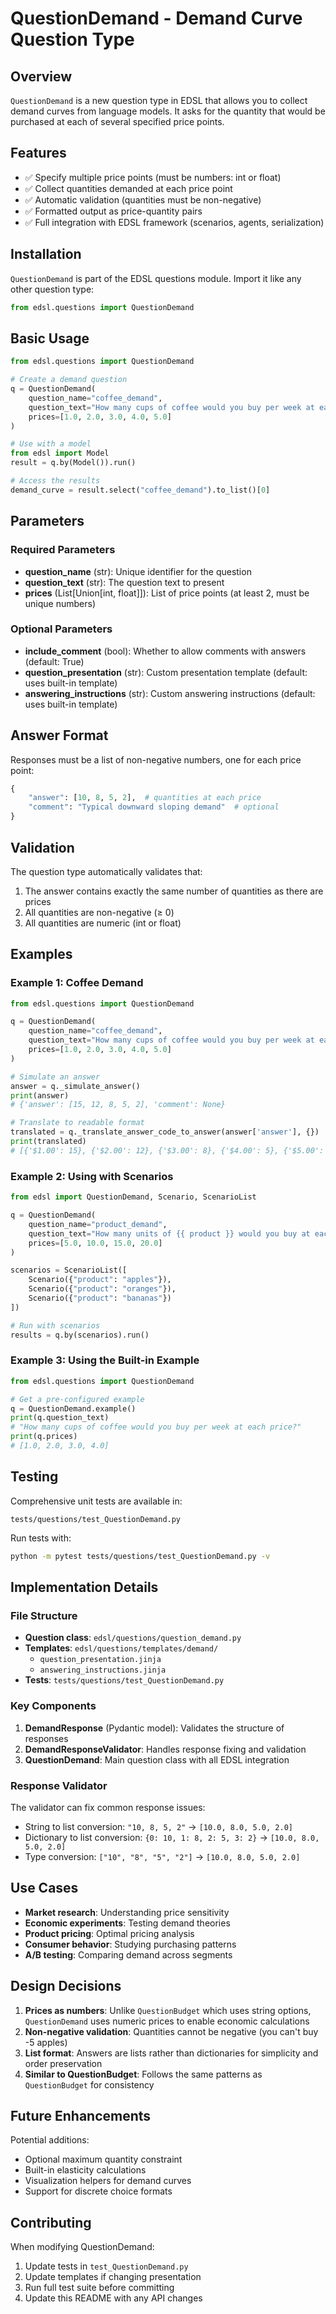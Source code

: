 # QuestionDemand - Demand Curve Question Type

## Overview

`QuestionDemand` is a new question type in EDSL that allows you to collect demand curves from language models. It asks for the quantity that would be purchased at each of several specified price points.

## Features

- ✅ Specify multiple price points (must be numbers: int or float)
- ✅ Collect quantities demanded at each price point
- ✅ Automatic validation (quantities must be non-negative)
- ✅ Formatted output as price-quantity pairs
- ✅ Full integration with EDSL framework (scenarios, agents, serialization)

## Installation

`QuestionDemand` is part of the EDSL questions module. Import it like any other question type:

```python
from edsl.questions import QuestionDemand
```

## Basic Usage

```python
from edsl.questions import QuestionDemand

# Create a demand question
q = QuestionDemand(
    question_name="coffee_demand",
    question_text="How many cups of coffee would you buy per week at each price?",
    prices=[1.0, 2.0, 3.0, 4.0, 5.0]
)

# Use with a model
from edsl import Model
result = q.by(Model()).run()

# Access the results
demand_curve = result.select("coffee_demand").to_list()[0]
```

## Parameters

### Required Parameters

- **question_name** (str): Unique identifier for the question
- **question_text** (str): The question text to present
- **prices** (List[Union[int, float]]): List of price points (at least 2, must be unique numbers)

### Optional Parameters

- **include_comment** (bool): Whether to allow comments with answers (default: True)
- **question_presentation** (str): Custom presentation template (default: uses built-in template)
- **answering_instructions** (str): Custom answering instructions (default: uses built-in template)

## Answer Format

Responses must be a list of non-negative numbers, one for each price point:

```python
{
    "answer": [10, 8, 5, 2],  # quantities at each price
    "comment": "Typical downward sloping demand"  # optional
}
```

## Validation

The question type automatically validates that:

1. The answer contains exactly the same number of quantities as there are prices
2. All quantities are non-negative (≥ 0)
3. All quantities are numeric (int or float)

## Examples

### Example 1: Coffee Demand

```python
from edsl.questions import QuestionDemand

q = QuestionDemand(
    question_name="coffee_demand",
    question_text="How many cups of coffee would you buy per week at each price?",
    prices=[1.0, 2.0, 3.0, 4.0, 5.0]
)

# Simulate an answer
answer = q._simulate_answer()
print(answer)
# {'answer': [15, 12, 8, 5, 2], 'comment': None}

# Translate to readable format
translated = q._translate_answer_code_to_answer(answer['answer'], {})
print(translated)
# [{'$1.00': 15}, {'$2.00': 12}, {'$3.00': 8}, {'$4.00': 5}, {'$5.00': 2}]
```

### Example 2: Using with Scenarios

```python
from edsl import QuestionDemand, Scenario, ScenarioList

q = QuestionDemand(
    question_name="product_demand",
    question_text="How many units of {{ product }} would you buy at each price?",
    prices=[5.0, 10.0, 15.0, 20.0]
)

scenarios = ScenarioList([
    Scenario({"product": "apples"}),
    Scenario({"product": "oranges"}),
    Scenario({"product": "bananas"})
])

# Run with scenarios
results = q.by(scenarios).run()
```

### Example 3: Using the Built-in Example

```python
from edsl.questions import QuestionDemand

# Get a pre-configured example
q = QuestionDemand.example()
print(q.question_text)
# "How many cups of coffee would you buy per week at each price?"
print(q.prices)
# [1.0, 2.0, 3.0, 4.0]
```

## Testing

Comprehensive unit tests are available in:
```
tests/questions/test_QuestionDemand.py
```

Run tests with:
```bash
python -m pytest tests/questions/test_QuestionDemand.py -v
```

## Implementation Details

### File Structure

- **Question class**: `edsl/questions/question_demand.py`
- **Templates**: `edsl/questions/templates/demand/`
  - `question_presentation.jinja`
  - `answering_instructions.jinja`
- **Tests**: `tests/questions/test_QuestionDemand.py`

### Key Components

1. **DemandResponse** (Pydantic model): Validates the structure of responses
2. **DemandResponseValidator**: Handles response fixing and validation
3. **QuestionDemand**: Main question class with all EDSL integration

### Response Validator

The validator can fix common response issues:
- String to list conversion: `"10, 8, 5, 2"` → `[10.0, 8.0, 5.0, 2.0]`
- Dictionary to list conversion: `{0: 10, 1: 8, 2: 5, 3: 2}` → `[10.0, 8.0, 5.0, 2.0]`
- Type conversion: `["10", "8", "5", "2"]` → `[10.0, 8.0, 5.0, 2.0]`

## Use Cases

- **Market research**: Understanding price sensitivity
- **Economic experiments**: Testing demand theories
- **Product pricing**: Optimal pricing analysis
- **Consumer behavior**: Studying purchasing patterns
- **A/B testing**: Comparing demand across segments

## Design Decisions

1. **Prices as numbers**: Unlike `QuestionBudget` which uses string options, `QuestionDemand` uses numeric prices to enable economic calculations
2. **Non-negative validation**: Quantities cannot be negative (you can't buy -5 apples)
3. **List format**: Answers are lists rather than dictionaries for simplicity and order preservation
4. **Similar to QuestionBudget**: Follows the same patterns as `QuestionBudget` for consistency

## Future Enhancements

Potential additions:
- Optional maximum quantity constraint
- Built-in elasticity calculations
- Visualization helpers for demand curves
- Support for discrete choice formats

## Contributing

When modifying QuestionDemand:
1. Update tests in `test_QuestionDemand.py`
2. Update templates if changing presentation
3. Run full test suite before committing
4. Update this README with any API changes
